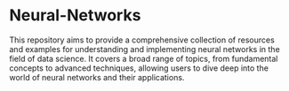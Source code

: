# Neural-Networks
This repository aims to provide a comprehensive collection of resources and examples for understanding and implementing neural networks in the field of data science. It covers a broad range of topics, from fundamental concepts to advanced techniques, allowing users to dive deep into the world of neural networks and their applications.
